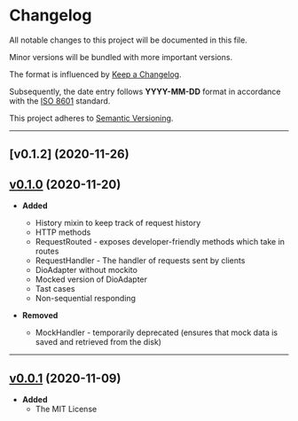 # Changelog

All notable changes to this project will be documented in this file.

Minor versions will be bundled with more important versions.

The format is influenced by [Keep a Changelog](https://keepachangelog.com/en/1.0.0/).

Subsequently, the date entry follows **YYYY-MM-DD** format in accordance with the [ISO 8601](https://www.iso.org/iso-8601-date-and-time-format.html) standard.

This project adheres to [Semantic Versioning](https://semver.org/spec/v2.0.0.html).

---
## [v0.1.2] (2020-11-26)


## [v0.1.0] (2020-11-20)

- **Added**
  - History mixin to keep track of request history
  - HTTP methods
  - RequestRouted - exposes developer-friendly methods which take in routes
  - RequestHandler - The handler of requests sent by clients
  - DioAdapter without mockito
  - Mocked version of DioAdapter
  - Tast cases
  - Non-sequential responding

- **Removed**
  - MockHandler - temporarily deprecated (ensures that mock data is saved and retrieved from the disk)

---

## [v0.0.1] (2020-11-09)

- **Added**
  - The MIT License

[v0.1.0]: https://github.com/lomsa-dev/http-mock-adapter/commit/25e45986b585c225c2fd6e795d0bc83325050506
[v0.0.1]: https://github.com/lomsa-dev/http-mock-adapter/commit/447829b2969300e0ff7e9d6a7c6697cd5744b632
